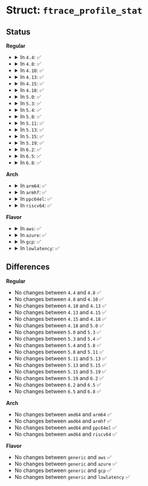 # Struct: <code>ftrace_profile_stat</code>

## Status
<b>Regular</b>
<ul>
<li>
<details>
<summary>In <code>4.4</code>: ✅</summary>

```c
struct ftrace_profile_stat {
    atomic_t disabled;
    struct hlist_head *hash;
    struct ftrace_profile_page *pages;
    struct ftrace_profile_page *start;
    struct tracer_stat stat;
};
```
</details>
</li>
<li>
<details>
<summary>In <code>4.8</code>: ✅</summary>

```c
struct ftrace_profile_stat {
    atomic_t disabled;
    struct hlist_head *hash;
    struct ftrace_profile_page *pages;
    struct ftrace_profile_page *start;
    struct tracer_stat stat;
};
```
</details>
</li>
<li>
<details>
<summary>In <code>4.10</code>: ✅</summary>

```c
struct ftrace_profile_stat {
    atomic_t disabled;
    struct hlist_head *hash;
    struct ftrace_profile_page *pages;
    struct ftrace_profile_page *start;
    struct tracer_stat stat;
};
```
</details>
</li>
<li>
<details>
<summary>In <code>4.13</code>: ✅</summary>

```c
struct ftrace_profile_stat {
    atomic_t disabled;
    struct hlist_head *hash;
    struct ftrace_profile_page *pages;
    struct ftrace_profile_page *start;
    struct tracer_stat stat;
};
```
</details>
</li>
<li>
<details>
<summary>In <code>4.15</code>: ✅</summary>

```c
struct ftrace_profile_stat {
    atomic_t disabled;
    struct hlist_head *hash;
    struct ftrace_profile_page *pages;
    struct ftrace_profile_page *start;
    struct tracer_stat stat;
};
```
</details>
</li>
<li>
<details>
<summary>In <code>4.18</code>: ✅</summary>

```c
struct ftrace_profile_stat {
    atomic_t disabled;
    struct hlist_head *hash;
    struct ftrace_profile_page *pages;
    struct ftrace_profile_page *start;
    struct tracer_stat stat;
};
```
</details>
</li>
<li>
<details>
<summary>In <code>5.0</code>: ✅</summary>

```c
struct ftrace_profile_stat {
    atomic_t disabled;
    struct hlist_head *hash;
    struct ftrace_profile_page *pages;
    struct ftrace_profile_page *start;
    struct tracer_stat stat;
};
```
</details>
</li>
<li>
<details>
<summary>In <code>5.3</code>: ✅</summary>

```c
struct ftrace_profile_stat {
    atomic_t disabled;
    struct hlist_head *hash;
    struct ftrace_profile_page *pages;
    struct ftrace_profile_page *start;
    struct tracer_stat stat;
};
```
</details>
</li>
<li>
<details>
<summary>In <code>5.4</code>: ✅</summary>

```c
struct ftrace_profile_stat {
    atomic_t disabled;
    struct hlist_head *hash;
    struct ftrace_profile_page *pages;
    struct ftrace_profile_page *start;
    struct tracer_stat stat;
};
```
</details>
</li>
<li>
<details>
<summary>In <code>5.8</code>: ✅</summary>

```c
struct ftrace_profile_stat {
    atomic_t disabled;
    struct hlist_head *hash;
    struct ftrace_profile_page *pages;
    struct ftrace_profile_page *start;
    struct tracer_stat stat;
};
```
</details>
</li>
<li>
<details>
<summary>In <code>5.11</code>: ✅</summary>

```c
struct ftrace_profile_stat {
    atomic_t disabled;
    struct hlist_head *hash;
    struct ftrace_profile_page *pages;
    struct ftrace_profile_page *start;
    struct tracer_stat stat;
};
```
</details>
</li>
<li>
<details>
<summary>In <code>5.13</code>: ✅</summary>

```c
struct ftrace_profile_stat {
    atomic_t disabled;
    struct hlist_head *hash;
    struct ftrace_profile_page *pages;
    struct ftrace_profile_page *start;
    struct tracer_stat stat;
};
```
</details>
</li>
<li>
<details>
<summary>In <code>5.15</code>: ✅</summary>

```c
struct ftrace_profile_stat {
    atomic_t disabled;
    struct hlist_head *hash;
    struct ftrace_profile_page *pages;
    struct ftrace_profile_page *start;
    struct tracer_stat stat;
};
```
</details>
</li>
<li>
<details>
<summary>In <code>5.19</code>: ✅</summary>

```c
struct ftrace_profile_stat {
    atomic_t disabled;
    struct hlist_head *hash;
    struct ftrace_profile_page *pages;
    struct ftrace_profile_page *start;
    struct tracer_stat stat;
};
```
</details>
</li>
<li>
<details>
<summary>In <code>6.2</code>: ✅</summary>

```c
struct ftrace_profile_stat {
    atomic_t disabled;
    struct hlist_head *hash;
    struct ftrace_profile_page *pages;
    struct ftrace_profile_page *start;
    struct tracer_stat stat;
};
```
</details>
</li>
<li>
<details>
<summary>In <code>6.5</code>: ✅</summary>

```c
struct ftrace_profile_stat {
    atomic_t disabled;
    struct hlist_head *hash;
    struct ftrace_profile_page *pages;
    struct ftrace_profile_page *start;
    struct tracer_stat stat;
};
```
</details>
</li>
<li>
<details>
<summary>In <code>6.8</code>: ✅</summary>

```c
struct ftrace_profile_stat {
    atomic_t disabled;
    struct hlist_head *hash;
    struct ftrace_profile_page *pages;
    struct ftrace_profile_page *start;
    struct tracer_stat stat;
};
```
</details>
</li>
</ul>
<b>Arch</b>
<ul>
<li>
<details>
<summary>In <code>arm64</code>: ✅</summary>

```c
struct ftrace_profile_stat {
    atomic_t disabled;
    struct hlist_head *hash;
    struct ftrace_profile_page *pages;
    struct ftrace_profile_page *start;
    struct tracer_stat stat;
};
```
</details>
</li>
<li>
<details>
<summary>In <code>armhf</code>: ✅</summary>

```c
struct ftrace_profile_stat {
    atomic_t disabled;
    struct hlist_head *hash;
    struct ftrace_profile_page *pages;
    struct ftrace_profile_page *start;
    struct tracer_stat stat;
};
```
</details>
</li>
<li>
<details>
<summary>In <code>ppc64el</code>: ✅</summary>

```c
struct ftrace_profile_stat {
    atomic_t disabled;
    struct hlist_head *hash;
    struct ftrace_profile_page *pages;
    struct ftrace_profile_page *start;
    struct tracer_stat stat;
};
```
</details>
</li>
<li>
<details>
<summary>In <code>riscv64</code>: ✅</summary>

```c
struct ftrace_profile_stat {
    atomic_t disabled;
    struct hlist_head *hash;
    struct ftrace_profile_page *pages;
    struct ftrace_profile_page *start;
    struct tracer_stat stat;
};
```
</details>
</li>
</ul>
<b>Flavor</b>
<ul>
<li>
<details>
<summary>In <code>aws</code>: ✅</summary>

```c
struct ftrace_profile_stat {
    atomic_t disabled;
    struct hlist_head *hash;
    struct ftrace_profile_page *pages;
    struct ftrace_profile_page *start;
    struct tracer_stat stat;
};
```
</details>
</li>
<li>
<details>
<summary>In <code>azure</code>: ✅</summary>

```c
struct ftrace_profile_stat {
    atomic_t disabled;
    struct hlist_head *hash;
    struct ftrace_profile_page *pages;
    struct ftrace_profile_page *start;
    struct tracer_stat stat;
};
```
</details>
</li>
<li>
<details>
<summary>In <code>gcp</code>: ✅</summary>

```c
struct ftrace_profile_stat {
    atomic_t disabled;
    struct hlist_head *hash;
    struct ftrace_profile_page *pages;
    struct ftrace_profile_page *start;
    struct tracer_stat stat;
};
```
</details>
</li>
<li>
<details>
<summary>In <code>lowlatency</code>: ✅</summary>

```c
struct ftrace_profile_stat {
    atomic_t disabled;
    struct hlist_head *hash;
    struct ftrace_profile_page *pages;
    struct ftrace_profile_page *start;
    struct tracer_stat stat;
};
```
</details>
</li>
</ul>

## Differences
<b>Regular</b>
<ul>
<li>
No changes between <code>4.4</code> and <code>4.8</code> ✅
</li>
<li>
No changes between <code>4.8</code> and <code>4.10</code> ✅
</li>
<li>
No changes between <code>4.10</code> and <code>4.13</code> ✅
</li>
<li>
No changes between <code>4.13</code> and <code>4.15</code> ✅
</li>
<li>
No changes between <code>4.15</code> and <code>4.18</code> ✅
</li>
<li>
No changes between <code>4.18</code> and <code>5.0</code> ✅
</li>
<li>
No changes between <code>5.0</code> and <code>5.3</code> ✅
</li>
<li>
No changes between <code>5.3</code> and <code>5.4</code> ✅
</li>
<li>
No changes between <code>5.4</code> and <code>5.8</code> ✅
</li>
<li>
No changes between <code>5.8</code> and <code>5.11</code> ✅
</li>
<li>
No changes between <code>5.11</code> and <code>5.13</code> ✅
</li>
<li>
No changes between <code>5.13</code> and <code>5.15</code> ✅
</li>
<li>
No changes between <code>5.15</code> and <code>5.19</code> ✅
</li>
<li>
No changes between <code>5.19</code> and <code>6.2</code> ✅
</li>
<li>
No changes between <code>6.2</code> and <code>6.5</code> ✅
</li>
<li>
No changes between <code>6.5</code> and <code>6.8</code> ✅
</li>
</ul>
<b>Arch</b>
<ul>
<li>
No changes between <code>amd64</code> and <code>arm64</code> ✅
</li>
<li>
No changes between <code>amd64</code> and <code>armhf</code> ✅
</li>
<li>
No changes between <code>amd64</code> and <code>ppc64el</code> ✅
</li>
<li>
No changes between <code>amd64</code> and <code>riscv64</code> ✅
</li>
</ul>
<b>Flavor</b>
<ul>
<li>
No changes between <code>generic</code> and <code>aws</code> ✅
</li>
<li>
No changes between <code>generic</code> and <code>azure</code> ✅
</li>
<li>
No changes between <code>generic</code> and <code>gcp</code> ✅
</li>
<li>
No changes between <code>generic</code> and <code>lowlatency</code> ✅
</li>
</ul>
